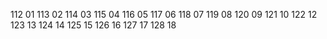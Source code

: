 112 01
113 02
114 03
115 04
116 05
117 06
118 07
119 08
120 09
121 10
122 12
123 13
124 14
125 15
126 16
127 17
128 18
